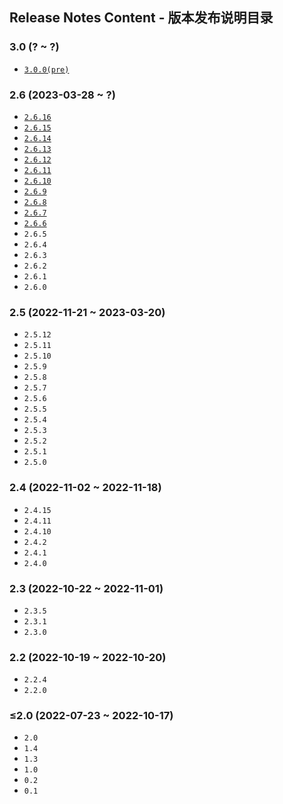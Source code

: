 Release Notes Content - 版本发布说明目录
---------------------------------------

### 3.0 (? ~ ?)

* [`3.0.0(pre)`](3.0.0/News.md)

### 2.6 (2023-03-28 ~ ?)

* [`2.6.16`](2.6.16/News.md)
* [`2.6.15`](2.6.15/News.md)
* [`2.6.14`](2.6.14/News.md)
* [`2.6.13`](2.6.13/News.md)
* [`2.6.12`](2.6.12/News.md)
* [`2.6.11`](2.6.11/News.md)
* [`2.6.10`](2.6.10/News.md)
* [`2.6.9`](2.6.9/News.md)
* [`2.6.8`](2.6.8/News.md)
* [`2.6.7`](2.6.7/News.md)
* [`2.6.6`](2.6.6/News.md)
* `2.6.5`
* `2.6.4`
* `2.6.3`
* `2.6.2`
* `2.6.1`
* `2.6.0`

### 2.5 (2022-11-21 ~ 2023-03-20)

* `2.5.12`
* `2.5.11`
* `2.5.10`
* `2.5.9`
* `2.5.8`
* `2.5.7`
* `2.5.6`
* `2.5.5`
* `2.5.4`
* `2.5.3`
* `2.5.2`
* `2.5.1`
* `2.5.0`

### 2.4 (2022-11-02 ~ 2022-11-18)

* `2.4.15`
* `2.4.11`
* `2.4.10`
* `2.4.2`
* `2.4.1`
* `2.4.0`

### 2.3 (2022-10-22 ~ 2022-11-01)

* `2.3.5`
* `2.3.1`
* `2.3.0`

### 2.2 (2022-10-19 ~ 2022-10-20)

* `2.2.4`
* `2.2.0`

### ≤2.0 (2022-07-23 ~ 2022-10-17)

* `2.0`
* `1.4`
* `1.3`
* `1.0`
* `0.2`
* `0.1`
